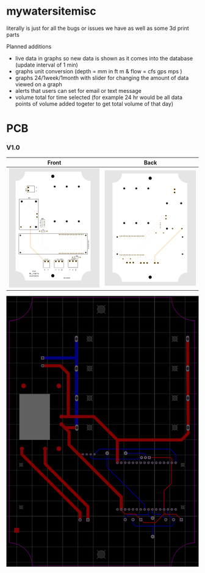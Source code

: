 # mywatersitemisc

literally is just for all the bugs or issues we have as well as some 3d print parts

Planned additions
- live data in graphs so new data is shown as it comes into the database (update interval of 1 min)
- graphs unit conversion (depth = mm in ft m  & flow = cfs gps mps )
- graphs 24/1week/1month with slider for changing the amount of data viewed on a graph
- alerts that users can set for email or text message 
- volume total for time selected (for example 24 hr would be all data points of volume added togeter to get total volume of that day)

# PCB

### V1.0

Front             |  Back
:-------------------------:|:-------------------------:
![](PCB/V1.0-F.png)  |  ![](PCB/V1.0-B.png)
![](PCB/traces.png)
